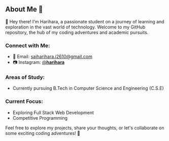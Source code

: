 ## About Me 🚀

👋 Hey there! I'm Harihara, a passionate student on a journey of learning and exploration in the vast world of technology. Welcome to my GitHub repository, the hub of my coding adventures and academic pursuits.

### Connect with Me:

- 📧 Email: [saiharihara.j2610@gmail.com](mailto:saiharihara.j2610@gmail.com)
- 📷 Instagram: [@__harihara__](https://www.instagram.com/__harihara__/)

### Areas of Study:

- Currently pursuing B.Tech in Computer Science and Engineering (C.S.E)

### Current Focus:

- Exploring Full Stack Web Development
- Competitive Programming


Feel free to explore my projects, share your thoughts, or let's collaborate on some exciting coding adventures! 🚀
